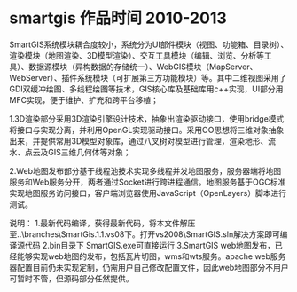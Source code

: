# smartgis 作品时间 2010-2013
SmartGIS系统模块耦合度较小，系统分为UI部件模块（视图、功能箱、目录树）、渲染模块（地图渲染、3D模型渲染）、交互工具模块（编辑、浏览、分析等工具）、数据源模块（异构数据的存储统一）、WebGIS模块（MapServer、WebServer）、插件系统模块（可扩展第三方功能模块）等。其中二维视图采用了GDI双缓冲绘图、多线程绘图等技术，GIS核心库及基础库用c++实现，UI部分用MFC实现，便于维护、扩充和跨平台移植；

1.3D渲染部分采用3D渲染引擎设计技术，抽象出渲染驱动接口，使用bridge模式将接口与实现分离，并利用OpenGL实现驱动接口。采用OO思想将三维对象抽象出来，并提供常用3D模型对象库，通过八叉树对模型进行管理，渲染地形、流水、点云及GIS三维几何体等对象；

2.Web地图发布部分基于线程池技术实现多线程并发地图服务，服务器端将地图服务和Web服务分开，两者通过Socket进行跨进程通信。地图服务基于OGC标准实现地图服务访问接口，客户端浏览器使用JavaScript（OpenLayers）脚本进行测试。


说明：
1.最新代码编译，获得最新代码，将本文件解压至..\branches\SmartGis.1.1.vs08下。打开vs2008\SmartGIS.sln解决方案即可编译源代码
2.bin目录下 SmartGIS.exe可直接运行
3.SmartGIS web地图发布，已经能够实现web地图的发布，包括瓦片切图，wms和wts服务。apache web服务器配置目前仍未实现定制，仍需用户自己修改配置文件，因此web地图部分不用户可暂时不管，但源码部分任然提供。
